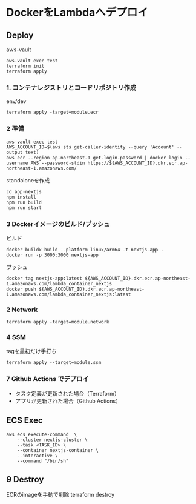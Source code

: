 # DockerをLambdaへデプロイ

## Deploy
aws-vault
```
aws-vault exec test
terraform init
terraform apply
```

### 1. コンテナレジストリとコードリポジトリ作成
env/dev
```
terraform apply -target=module.ecr
```

### 2 準備
```
aws-vault exec test
AWS_ACCOUNT_ID=$(aws sts get-caller-identity --query 'Account' --output text)
aws ecr --region ap-northeast-1 get-login-password | docker login --username AWS --password-stdin https://${AWS_ACCOUNT_ID}.dkr.ecr.ap-northeast-1.amazonaws.com/
```
standaloneを作成
```
cd app-nextjs
npm install
npm run build
npm run start
```

### 3 Dockerイメージのビルド/プッシュ
ビルド
```
docker buildx build --platform linux/arm64 -t nextjs-app .
docker run -p 3000:3000 nextjs-app

```
プッシュ
```
docker tag nextjs-app:latest ${AWS_ACCOUNT_ID}.dkr.ecr.ap-northeast-1.amazonaws.com/lambda_container_nextjs
docker push ${AWS_ACCOUNT_ID}.dkr.ecr.ap-northeast-1.amazonaws.com/lambda_container_nextjs:latest
```

### 2 Network
```
terraform apply -target=module.network
```


### 4 SSM
tagを最初だけ手打ち
```
terraform apply --target=module.ssm
```


### 7 Github Actions でデプロイ
- タスク定義が更新された場合（Terraform）
- アプリが更新された場合（Github Actions）

## ECS Exec
```
aws ecs execute-command  \
    --cluster nextjs-cluster \
    --task <TASK_ID> \
    --container nextjs-container \
    --interactive \
    --command "/bin/sh"
```


## 9 Destroy
ECRのimageを手動で削除
terraform destroy


